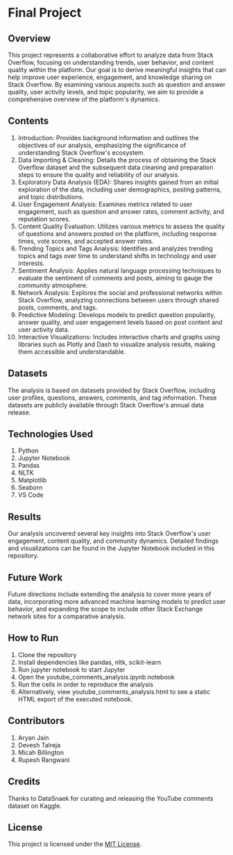 # Final Project

## Overview

This project represents a collaborative effort to analyze data from Stack Overflow, focusing on understanding trends, user behavior, and content quality within the platform. Our goal is to derive meaningful insights that can help improve user experience, engagement, and knowledge sharing on Stack Overflow. By examining various aspects such as question and answer quality, user activity levels, and topic popularity, we aim to provide a comprehensive overview of the platform's dynamics.


## Contents

1. Introduction: Provides background information and outlines the objectives of our analysis, emphasizing the significance of understanding Stack Overflow's ecosystem.
2. Data Importing & Cleaning: Details the process of obtaining the Stack Overflow dataset and the subsequent data cleaning and preparation steps to ensure the quality and reliability of our analysis.
3. Exploratory Data Analysis (EDA): Shares insights gained from an initial exploration of the data, including user demographics, posting patterns, and topic distributions.
4. User Engagement Analysis: Examines metrics related to user engagement, such as question and answer rates, comment activity, and reputation scores.
5. Content Quality Evaluation: Utilizes various metrics to assess the quality of questions and answers posted on the platform, including response times, vote scores, and accepted answer rates.
6. Trending Topics and Tags Analysis: Identifies and analyzes trending topics and tags over time to understand shifts in technology and user interests.
7. Sentiment Analysis: Applies natural language processing techniques to evaluate the sentiment of comments and posts, aiming to gauge the community atmosphere.
8. Network Analysis: Explores the social and professional networks within Stack Overflow, analyzing connections between users through shared posts, comments, and tags.
9. Predictive Modeling: Develops models to predict question popularity, answer quality, and user engagement levels based on post content and user activity data.
10. Interactive Visualizations: Includes interactive charts and graphs using libraries such as Plotly and Dash to visualize analysis results, making them accessible and 
understandable.

## Datasets 

The analysis is based on datasets provided by Stack Overflow, including user profiles, questions, answers, comments, and tag information. These datasets are publicly available through Stack Overflow's annual data release.

## Technologies Used

1. Python
2. Jupyter Notebook
3. Pandas
4. NLTK
5. Matplotlib
6. Seaborn
7. VS Code

## Results

Our analysis uncovered several key insights into Stack Overflow's user engagement, content quality, and community dynamics. Detailed findings and visualizations can be found in the Jupyter Notebook included in this repository.

## Future Work

Future directions include extending the analysis to cover more years of data, incorporating more advanced machine learning models to predict user behavior, and expanding the scope to include other Stack Exchange network sites for a comparative analysis.

## How to Run

1. Clone the repository
2. Install dependencies like pandas, nltk, scikit-learn
3. Run jupyter notebook to start Jupyter
4. Open the youtube_comments_analysis.ipynb notebook
5. Run the cells in order to reproduce the analysis
6. Alternatively, view youtube_comments_analysis.html to see a static HTML export of the executed notebook.

## Contributors 

1. Aryan Jain
2. Devesh Talreja
3. Micah Billington
4. Rupesh Rangwani

## Credits

Thanks to DataSnaek for curating and releasing the YouTube comments dataset on Kaggle.

## License

This project is licensed under the [MIT License](LICENSE).
